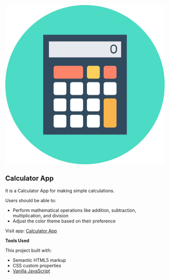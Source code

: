 ![Calculator App](https://github.com/valencydickson/calculator-app/blob/main/images/Calculator_icon.svg.png)

## Calculator App

It is a Calculator App for making simple calculations.

Users should be able to:

- Perform mathematical operations like addition, subtraction, multiplication, and division
- Adjust the color theme based on their preference

Visit app: [Calculator App](https://calculator-app-jet-zeta.vercel.app/)

**Tools Used**

This project built with:

- Semantic HTML5 markup
- CSS custom properties
- [Vanilla JavaScript](https://www.javascript.com/)
